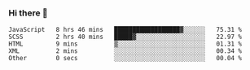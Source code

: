 ### Hi there 👋

<!--START_SECTION:waka-->

```text
JavaScript   8 hrs 46 mins   ██████████████████▓░░░░░░   75.31 %
SCSS         2 hrs 40 mins   █████▓░░░░░░░░░░░░░░░░░░░   22.97 %
HTML         9 mins          ▒░░░░░░░░░░░░░░░░░░░░░░░░   01.31 %
XML          2 mins          ░░░░░░░░░░░░░░░░░░░░░░░░░   00.34 %
Other        0 secs          ░░░░░░░░░░░░░░░░░░░░░░░░░   00.04 %
```

<!--END_SECTION:waka-->

